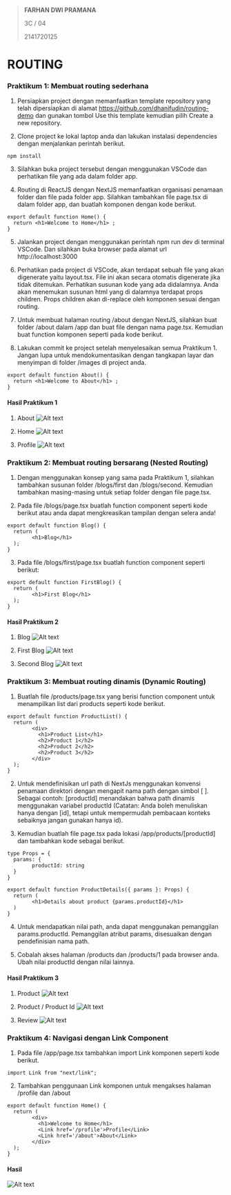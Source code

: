 > **FARHAN DWI PRAMANA**
>
> 3C / 04
>
> 2141720125

# ROUTING

### Praktikum 1: Membuat routing sederhana

1. Persiapkan project dengan memanfaatkan template repository yang telah dipersiapkan di alamat https://github.com/dhanifudin/routing-demo dan gunakan tombol Use this template kemudian pilih Create a new repository.

2. Clone project ke lokal laptop anda dan lakukan instalasi dependencies dengan menjalankan perintah berikut.

```
npm install
```

3. Silahkan buka project tersebut dengan menggunakan VSCode dan perhatikan file yang ada dalam folder app.

4. Routing di ReactJS dengan NextJS memanfaatkan
   organisasi penamaan folder dan file pada folder app. Silahkan tambahkan file page.tsx di dalam folder app, dan buatlah komponen dengan kode berikut.

```
export default function Home() {
  return <h1>Welcome to Home</h1> ;
}
```

5. Jalankan project dengan menggunakan perintah npm run dev di terminal VSCode. Dan silahkan buka browser pada alamat url http://localhost:3000

6. Perhatikan pada project di VSCode, akan terdapat sebuah file yang akan digenerate yaitu layout.tsx. File ini akan secara otomatis digenerate jika tidak ditemukan. Perhatikan susunan kode yang ada didalamnya. Anda akan menemukan susunan html yang di dalamnya terdapat props children. Props children akan di-replace oleh komponen sesuai dengan routing.

7. Untuk membuat halaman routing /about dengan NextJS, silahkan buat folder /about dalam /app dan buat file dengan nama page.tsx. Kemudian buat function komponen seperti pada kode berikut.

8. Lakukan commit ke project setelah menyelesaikan semua Praktikum 1. Jangan lupa untuk mendokumentasikan dengan tangkapan layar dan menyimpan di folder /images di project anda.

```
export default function About() {
  return <h1>Welcome to About</h1> ;
}

```

#### Hasil Praktikum 1

1. About
   ![Alt text](documents/hasilPrak1-About.png)

2. Home
   ![Alt text](documents/hasilPrak1-Home.png)

3. Profile
   ![Alt text](documents/hasilPrak1-profile.png)

### Praktikum 2: Membuat routing bersarang (Nested Routing)

1. Dengan menggunakan konsep yang sama pada Praktikum 1, silahkan tambahkan susunan folder /blogs/first dan /blogs/second. Kemudian tambahkan masing-masing untuk setiap folder dengan file page.tsx.

2. Pada file /blogs/page.tsx buatlah function component seperti kode berikut atau anda dapat mengkreasikan tampilan dengan selera anda!

```
export default function Blog() {
  return (
        <h1>Blog</h1>
  );
}
```

3. Pada file /blogs/first/page.tsx buatlah function component seperti berikut:

```
export default function FirstBlog() {
  return (
        <h1>First Blog</h1>
  );
}
```

#### Hasil Praktikum 2

1. Blog
   ![Alt text](documents/hasilPrak2-Blogs.png)

2. First Blog
   ![Alt text](documents/hasilPrak2-FirstBlog.png)

3. Second Blog
   ![Alt text](documents/hasilPrak2-SecondBlog.png)

### Praktikum 3: Membuat routing dinamis (Dynamic Routing)

1. Buatlah file /products/page.tsx yang berisi function component untuk menampilkan list dari products seperti kode berikut.

```
export default function ProductList() {
  return (
        <div>
          <h1>Product List</h1>
          <h2>Product 1</h2>
          <h2>Product 2</h2>
          <h2>Product 3</h2>
        </div>
  );
}
```

2. Untuk mendefinisikan url path di NextJs menggunakan konvensi penamaan direktori dengan mengapit nama path dengan simbol [ ]. Sebagai contoh: [productId] menandakan bahwa path dinamis menggunakan variabel productId (Catatan: Anda boleh menuliskan hanya dengan [id], tetapi untuk mempermudah pembacaan konteks sebaiknya jangan gunakan hanya id).

3. Kemudian buatlah file page.tsx pada lokasi /app/products/[productId] dan tambahkan kode sebagai berikut.

```
type Props = {
  params: {
        productId: string
  }
}

export default function ProductDetails({ params }: Props) {
  return (
        <h1>Details about product {params.productId}</h1>
  )
}
```

4. Untuk mendapatkan nilai path, anda dapat menggunakan pemanggilan params.productId. Pemanggilan atribut params, disesuaikan dengan pendefinisian nama path.

5. Cobalah akses halaman /products dan /products/1 pada browser anda. Ubah nilai productId dengan nilai lainnya.

#### Hasil Praktikum 3

1. Product
   ![Alt text](documents/hasilPrak3-products.png)

2. Product / Product Id
   ![Alt text](documents/hasilPrak3-products-1.png)

3. Review
   ![Alt text](documents/hasilPrak3-review.png)

### Praktikum 4: Navigasi dengan Link Component

1. Pada file /app/page.tsx tambahkan import Link komponen seperti kode berikut.

```
import Link from "next/link";
```

2. Tambahkan penggunaan Link komponen untuk mengakses halaman /profile dan /about

```
export default function Home() {
  return (
        <div>
          <h1>Welcome to Home</h1>
          <Link href='/profile'>Profile</Link>
          <Link href='/about'>About</Link>
        </div>
  );
}
```

#### Hasil

![Alt text](documents/hasilPrak4-link.png)
